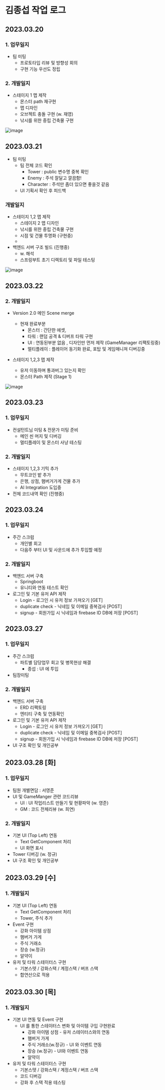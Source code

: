 # 김종섭 작업 로그

## 2023.03.20

### 1. 업무일지

- 팀 미팅 
  - 프로토타입 리뷰 및 방향성 회의
  - 구현 기능 우선도 정립

### 2. 개발일지
 - 스테이지 1 맵 제작
     - 몬스터 path 재구현
     - 맵 디자인
     - 오브젝트 충돌 구현 (w. 재영)
     - 낚시를 위한 중립 건축물 구현

![image](https://user-images.githubusercontent.com/104764340/226290449-1bc2ed8b-0ee4-4b5f-ab29-04dc210c92c7.png)


## 2023.03.21 

- 팀 미팅 
  - 팀 전체 코드 확인
    - Tower : public 변수명 중복 확인
    - Enemy : 주석 잘달고 깔끔함!
    - Character : 주석만 좀더 있으면 좋을것 같음
  - UI 기획서 확인 후 피드백

### 개발일지

 - 스테이지 1,2 맵 제작
     - 스테이지 2 맵 디자인
     - 낚시를 위한 중립 건축물 구현
     - 시점 및 건물 투명화 (구현중)
     - 
 - 백엔드 서버 구조 빌드 (진행중)
     - w. 해석
     - 스프링부트 초기 디렉토리 및 파일 테스팅
     
![image](https://user-images.githubusercontent.com/104764340/226557075-869220df-b4b0-4593-a4ca-b0941bbbe511.png)

## 2023.03.22

### 2. 개발일지

 - Version 2.0 메인 Scene merge
     - 현재 완료부분
       - 몬스터 : 간단한 에셋, 
       - 타워 : 랜덤 공격 & 디버프 타워 구현
       - UI : 연동된부분 없음 , 디자인만 먼저 제작 (GameManager 리팩토링중)
       - 멀티플레이 : 플레이어 동기화 완료, 포탑 및 게임매니져 디버깅중
     
 - 스테이지 1,2,3 맵 제작
     - 유저 이동하며 통과버그 있는지 확인
     - 몬스터 Path 제작 (Stage 1)
     
![image](https://user-images.githubusercontent.com/104764340/226850838-3d8025a4-1076-4c3f-bd06-9bfea783c2ff.png)


## 2023.03.23


### 1. 업무일지

 - 컨설턴트님 미팅 & 전문가 미팅 준비
   - 메인 씬 머지 및 디버깅
   - 멀티플레이 및 몬스터 사냥 테스팅

### 2. 개발일지
     
 - 스테이지 1,2,3 기믹 추가
     - 무트코인 밭 추가
     - 은행, 상점, 햄버거가게 건물 추가
     - AI Integration 도입중
 - 전체 코드내역 확인 (진행중)

 ## 2023.03.24


### 1. 업무일지

 - 주간 스크럼
   - 개인별 회고
   - 다음주 부터 UI 및 사운드에 추가 투입할 예정

### 2. 개발일지
     
 - 백앤드 서버 구축
    - Springboot
    - 유니티와 연동 테스트 확인
 - 로그인 및 기본 유저 API 제작
    - Login - 로그인 시 유저 정보 가져오기 [GET]
    - duplicate check - 닉네임 및 이메일 중복검사 [POST]
    - signup - 회원가입 시 닉네임과 firebase ID DB에 저장 [POST]



## 2023.03.27


### 1. 업무일지

 - 주간 스크럼
   - 파트별 담당업무 회고 및 병목현상 해결
     - 종섭 : UI 에 투입
 - 팀장미팅

### 2. 개발일지
     
 - 백앤드 서버 구축
    - ERD 리팩토링
    - 엔티티 구축 및 연동확인
 - 로그인 및 기본 유저 API 제작
    - Login - 로그인 시 유저 정보 가져오기 [GET]
    - duplicate check - 닉네임 및 이메일 중복검사 [POST]
    - signup - 회원가입 시 닉네임과 firebase ID DB에 저장 [POST]
 - UI 구조 확인 및 개인공부


## 2023.03.28 [화]


### 1. 업무일지

 - 팀원 개별면담 : 서영준
 - UI 및 GameManger 관련 코드리뷰
   - UI : UI 작업리스트 만들기 및 현황파악 (w. 영준)
   - GM : 코드 전체리뷰 (w. 희연)

### 2. 개발일지
     
 - 기본 UI (Top Left) 연동
    - Text GetComponent 처리
    - UI 화면 표시
 - Tower 디버깅 (w. 정규)
 - UI 구조 확인 및 개인공부

 ## 2023.03.29 [수]


### 1. 개발일지
     
 - 기본 UI (Top Left) 연동
    - Text GetComponent 처리
    - Tower, 주식 추가
 - Event 구현
    - 강화 아이템 상점
    - 햄버거 가게
    - 주식 거래소
    - 장승 (w.정규)
    - 알약이
 - 유저 및 타워 스테이터스 구현
    - 기본스텟 / 강화스택 / 계정스택 / 버프 스택
    - 합연산으로 적용


## 2023.03.30 [목]


### 1. 개발일지
     
 - 기본 UI 연동 및 Event 구현
    - UI 를 통한 스테이터스 변화 및 아이템 구입 구현완료
      - 강화 아이템 상점 - 유저 스테이터스와의 연동
      - 햄버거 가게
      - 주식 거래소(w.정규) - UI 와 이벤트 연동
      - 장승 (w.정규) - UI와 이벤트 연동
      - 알약이
 - 유저 및 타워 스테이터스 구현
    - 기본스텟 / 강화스택 / 계정스택 / 버프 스택
    - 코드 디버깅
    - 강화 후 스택 적용 테스팅